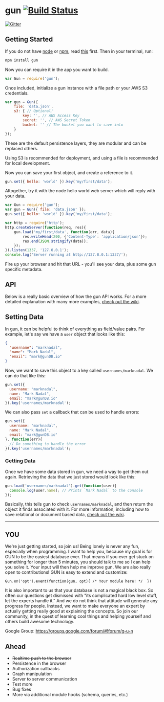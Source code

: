gun [![Build Status](https://travis-ci.org/amark/gun.svg?branch=master)](https://travis-ci.org/amark/gun)
===

[![Gitter](https://badges.gitter.im/Join%20Chat.svg)](https://gitter.im/amark/gun?utm_source=badge&utm_medium=badge&utm_campaign=pr-badge&utm_content=badge)

## Getting Started

If you do not have [node](http://nodejs.org/) or [npm](https://www.npmjs.com/), read [this](https://github.com/amark/gun/blob/master/examples/install.sh) first.
Then in your terminal, run:

```bash
npm install gun
```

Now you can require it in the app you want to build.

```javascript
var Gun = require('gun');
```

Once included, initialize a gun instance with a file path or your AWS S3 credentials.

```javascript
var gun = Gun({
	file: 'data.json',
	s3: { // Optional!
		key: '', // AWS Access Key
		secret: '', // AWS Secret Token
		bucket: '' // The bucket you want to save into
	}
});
```

These are the default persistence layers, they are modular and can be replaced others.

Using S3 is recommended for deployment, and using a file is recommended for local development.

Now you can save your first object, and create a reference to it.

```javascript
gun.set({ hello: 'world' }).key('my/first/data');
```

Altogether, try it with the node hello world web server which will reply with your data.

```javascript
var Gun = require('gun');
var gun = Gun({ file: 'data.json' });
gun.set({ hello: 'world' }).key('my/first/data');

var http = require('http');
http.createServer(function(req, res){
	gun.load('my/first/data', function(err, data){
		res.writeHead(200, {'Content-Type': 'application/json'});
		res.end(JSON.stringify(data));
	});
}).listen(1337, '127.0.0.1');
console.log('Server running at http://127.0.0.1:1337/');
```

Fire up your browser and hit that URL - you'll see your data, plus some gun specific metadata.

## API

Below is a really basic overview of how the gun API works. For a more detailed explanation with many more examples, [check out the wiki](https://github.com/amark/gun/wiki).

## Setting Data

In gun, it can be helpful to think of everything as field/value pairs. For example, let's say we have a `user` object that looks like this:

```json
{
  "username": "marknadal",
  "name": "Mark Nadal",
  "email": "mark@gunDB.io"
}
```
Now, we want to save this object to a key called `usernames/marknadal`. We can do that like this:

```javascript
gun.set({
  username: "marknadal",
  name: "Mark Nadal",
  email: "mark@gunDB.io"
}).key('usernames/marknadal');
```

We can also pass `set` a callback that can be used to handle errors:

```javascript
gun.set({
  username: "marknadal",
  name: "Mark Nadal",
  email: "mark@gunDB.io"
}, function(err){
  // Do something to handle the error
}).key('usernames/marknadal');
```

### Getting Data

Once we have some data stored in gun, we need a way to get them out again. Retrieving the data that we just stored would look like this:

```javascript
gun.load('usernames/marknadal').get(function(user){
  console.log(user.name); // Prints `Mark Nadal` to the console
});
```

Basically, this tells gun to check `usernames/marknadal`, and then return the object it finds associated with it. For more information, including how to save relational or document based data, [check out the wiki](https://github.com/amark/gun/wiki).

---

## YOU
We're just getting started, so join us! Being lonely is never any fun, especially when programming.
I want to help you, because my goal is for GUN to be the easiest database ever.
That means if you ever get stuck on something for longer than 5 minutes,
you should talk to me so I can help you solve it.
Your input will then help me improve gun.
We are also really open to contributions! GUN is easy to extend and customize:

`Gun.on('opt').event(function(gun, opt){ /* Your module here! */  })`

It is also important to us that your database is not a magical black box.
So often our questions get dismissed with "its complicated hard low level stuff, let the experts handle it."
And we do not think that attitude will generate any progress for people.
Instead, we want to make everyone an expert by actually getting really good at explaining the concepts.
So join our community, in the quest of learning cool things and helping yourself and others build awesome technology. 

Google Group: https://groups.google.com/forum/#!forum/g-u-n

## Ahead
- ~~Realtime push to the browser~~
- Persistence in the browser
- Authorization callbacks
- Graph manipulation
- Server to server communication
- Test more
- Bug fixes
- More via additional module hooks (schema, queries, etc.)
